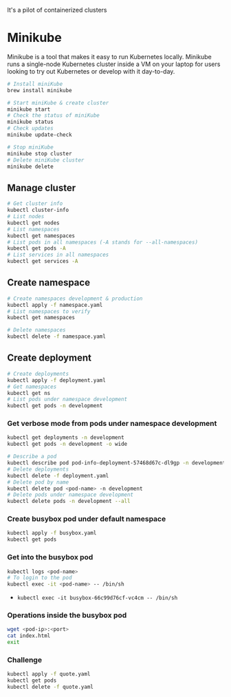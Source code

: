 It's a pilot of containerized clusters

# Minikube

Minikube is a tool that makes it easy to run Kubernetes locally. Minikube runs a single-node Kubernetes cluster inside a
VM on your laptop for users looking to try out Kubernetes or develop with it day-to-day.

```zsh
# Install miniKube
brew install minikube
```

```zsh
# Start miniKube & create cluster
minikube start
# Check the status of miniKube
minikube status
# Check updates
minikube update-check

```

```zsh
# Stop miniKube
minikube stop cluster
# Delete miniKube cluster
minikube delete
```

## Manage cluster

```zsh
# Get cluster info
kubectl cluster-info
# List nodes
kubectl get nodes
# List namespaces
kubectl get namespaces 
# List pods in all namespaces (-A stands for --all-namespaces)
kubectl get pods -A
# List services in all namespaces 
kubectl get services -A 
```

## Create namespace

```zsh
# Create namespaces development & production
kubectl apply -f namespace.yaml
# List namespaces to verify
kubectl get namespaces
```

```zsh
# Delete namespaces 
kubectl delete -f namespace.yaml
```

## Create deployment

```zsh
# Create deployments
kubectl apply -f deployment.yaml
# Get namespaces
kubectl get ns
# List pods under namespace development
kubectl get pods -n development
```

### Get verbose mode from pods under namespace development

```zsh
kubectl get deployments -n development
kubectl get pods -n development -o wide
```

```zsh
# Describe a pod
kubectl describe pod pod-info-deployment-57468d67c-dl9gp -n development
# Delete deployments
kubectl delete -f deployment.yaml
# Delete pod by name
kubectl delete pod <pod-name> -n development
# Delete pods under namespace development
kubectl delete pods -n development --all
```

### Create busybox pod under default namespace

```zsh
kubectl apply -f busybox.yaml
kubectl get pods
````

### Get into the busybox pod

```zsh
kubectl logs <pod-name>
# To login to the pod
kubectl exec -it <pod-name> -- /bin/sh
```
- `kubectl exec -it busybox-66c99d76cf-vc4cm -- /bin/sh`

### Operations inside the busybox pod

```zsh
wget <pod-ip>:<port>
cat index.html
exit
```

### Challenge

```zsh
kubectl apply -f quote.yaml
kubectl get pods
kubectl delete -f quote.yaml
```

